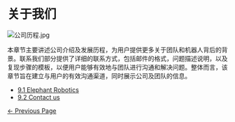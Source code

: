 # 关于我们
![公司历程.jpg](image/main9.png)

本章节主要讲述公司介绍及发展历程，为用户提供更多关于团队和机器人背后的背景。联系我们部分提供了详细的联系方式，包括邮件的格式，问题描述说明，以及复现步骤的模板，以便用户能够有效地与团队进行沟通和解决问题。整体而言，该章节旨在建立与用户的有效沟通渠道，同时展示公司及团队的信息。

  * [9.1 Elephant Robotics](9.1-company.md)
  * [9.2 Contact us](9.2-contact.md)

[← Previous Page](./9.1-company.md)